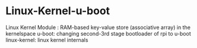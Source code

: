 # Linux-Kernel-u-boot
Linux Kernel Module : RAM-based key-value store (associative array) in the kernelspace
u-boot: changing second-3rd stage bootloader of rpi to u-boot
linux-kernel: linux kernel internals
